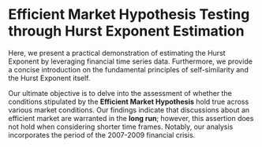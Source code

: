 # Efficient Market Hypothesis Testing through Hurst Exponent Estimation
Here, we present a practical demonstration of estimating the Hurst Exponent by leveraging financial time series data. Furthermore, we provide a concise introduction on the fundamental principles of self-similarity and the Hurst Exponent itself.

Our ultimate objective is to delve into the assessment of whether the conditions stipulated by the **Efficient Market Hypothesis** hold true across various market conditions. 
Our findings indicate that discussions about an efficient market are warranted in the **long run**; however, this assertion does not hold when considering shorter time frames. Notably, our analysis incorporates the period of the 2007-2009 financial crisis.
